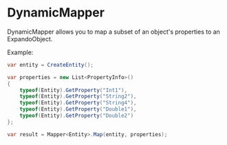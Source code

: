 DynamicMapper
========================================

DynamicMapper allows you to map a subset of an object's properties to an ExpandoObject.

Example:

```csharp
var entity = CreateEntity();

var properties = new List<PropertyInfo>()
{
    typeof(Entity).GetProperty("Int1"),
    typeof(Entity).GetProperty("String2"),
    typeof(Entity).GetProperty("String4"),
    typeof(Entity).GetProperty("Double1"),
    typeof(Entity).GetProperty("Double2")
};

var result = Mapper<Entity>.Map(entity, properties);
```